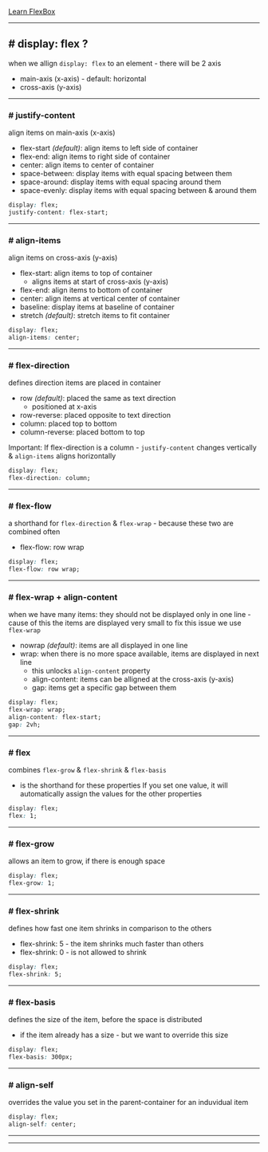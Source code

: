 [Learn FlexBox](https://flexboxfroggy.com/#en)

---
## # display: flex ?

when we allign `display: flex` to an element - there will be 2 axis
- main-axis (x-axis) - default: horizontal
- cross-axis (y-axis)

---
### # justify-content

align items on main-axis (x-axis)

- flex-start _(default)_: align items to left side of container
- flex-end: align items to right side of container
- center: align items to center of container
- space-between: display items with equal spacing between them
- space-around: display items with equal spacing around them
- space-evenly: display items with equal spacing between & around them

```css
display: flex;
justify-content: flex-start;
```

---
### # align-items

align items on cross-axis (y-axis)

- flex-start: align items to top of container
	- aligns items at start of cross-axis (y-axis)
- flex-end: align items to bottom of container
- center: align items at vertical center of container
- baseline: display items at baseline of container
- stretch _(default)_: stretch items to fit container

```css
display: flex;
align-items: center;
```

---
### # flex-direction

defines direction items are placed in container

- row _(default)_: placed the same as text direction
	- positioned at x-axis
- row-reverse: placed opposite to text direction
- column: placed top to bottom
- column-reverse: placed bottom to top

Important: If flex-direction is a column - `justify-content` changes vertically & `align-items` aligns horizontally

```css
display: flex;
flex-direction: column;
```

---
### # flex-flow

a shorthand for `flex-direction` & `flex-wrap` - because these two are combined often

- flex-flow: row wrap

```css
display: flex;
flex-flow: row wrap;
```

---
### # flex-wrap + align-content

when we have many items: they should not be displayed only in one line - cause of this the items are displayed very small
to fix this issue we use `flex-wrap`

- nowrap _(default)_: items are all displayed in one line
- wrap: when there is no more space available, items are displayed in next line
	- this unlocks `align-content` property
	- align-content: items can be alligned at the cross-axis (y-axis)
	- gap: items get a specific gap between them

```css
display: flex;
flex-wrap: wrap;
align-content: flex-start;
gap: 2vh;
```

---
### # flex

combines `flex-grow` & `flex-shrink` & `flex-basis`
- is the shorthand for these properties
If you set one value, it will automatically assign the values for the other properties

```css
display: flex;
flex: 1;
```

---
### # flex-grow

allows an item to grow, if there is enough space

```css
display: flex;
flex-grow: 1;
```

---
### # flex-shrink

defines how fast one item shrinks in comparison to the others

- flex-shrink: 5 - the item shrinks much faster than others
- flex-shrink: 0 - is not allowed to shrink

```css
display: flex;
flex-shrink: 5;
```

---
### # flex-basis

defines the size of the item, before the space is distributed
- if the item already has a size - but we want to override this size

```css
display: flex;
flex-basis: 300px;
```

---
### # align-self

overrides the value you set in the parent-container for an induvidual item

```css
display: flex;
align-self: center;
```

---
---